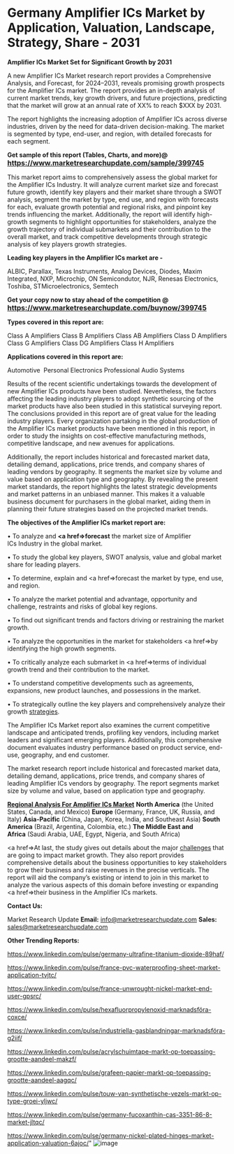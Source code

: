 # Germany Amplifier ICs Market by Application, Valuation, Landscape, Strategy, Share - 2031

<strong>Amplifier ICs Market Set for Significant Growth by 2031</strong>

A new Amplifier ICs Market research report provides a Comprehensive Analysis, and Forecast, for 2024–2031, reveals promising growth prospects for the Amplifier ICs market. The report provides an in-depth analysis of current market trends, key growth drivers, and future projections, predicting that the market will grow at an annual rate of XX% to reach $XXX by 2031.

The report highlights the increasing adoption of Amplifier ICs across diverse industries, driven by the need for data-driven decision-making. The market is segmented by type, end-user, and region, with detailed forecasts for each segment.

<strong>Get sample of this report (Tables, Charts, and more)@ <a href=https://www.marketresearchupdate.com/sample/399745><font size=3 color=#0000ff>https://www.marketresearchupdate.com/sample/399745</font></a></strong>

This market report aims to comprehensively assess the global market for the Amplifier ICs Industry. It will analyze current market size and forecast future growth, identify key players and their market share through a SWOT analysis, segment the market by type, end use, and region with forecasts for each, evaluate growth potential and regional risks, and pinpoint key trends influencing the market. Additionally, the report will identify high-growth segments to highlight opportunities for stakeholders, analyze the growth trajectory of individual submarkets and their contribution to the overall market, and track competitive developments through strategic analysis of key players growth strategies.

<strong>Leading key players in the Amplifier ICs market are -</strong>

ALBIC, Parallax, Texas Instruments, Analog Devices, Diodes, Maxim Integrated, NXP, Microchip, ON Semicondutor, NJR, Renesas Electronics, Toshiba, STMicroelectronics, Semtech

<strong>Get your copy now to stay ahead of the competition @ <a href=https://www.marketresearchupdate.com/buynow/399745><font size=3 color=#0000ff>https://www.marketresearchupdate.com/buynow/399745</font></a></strong>

<strong>Types covered in this report are:</strong>

Class A Amplifiers
Class B Amplifiers
Class AB Amplifiers
Class D Amplifiers
Class G Amplifiers
Class DG Amplifiers
Class H Amplifiers

<strong>Applications covered in this report are:</strong>

Automotive 
Personal Electronics
Professional Audio Systems

Results of the recent scientific undertakings towards the development of new Amplifier ICs products have been studied. Nevertheless, the factors affecting the leading industry players to adopt synthetic sourcing of the market products have also been studied in this statistical surveying report. The conclusions provided in this report are of great value for the leading industry players. Every organization partaking in the global production of the Amplifier ICs market products have been mentioned in this report, in order to study the insights on cost-effective manufacturing methods, competitive landscape, and new avenues for applications.

Additionally, the report includes historical and forecasted market data, detailing demand, applications, price trends, and company shares of leading vendors by geography. It segments the market size by volume and value based on application type and geography. By revealing the present market standards, the report highlights the latest strategic developments and market patterns in an unbiased manner. This makes it a valuable business document for purchasers in the global market, aiding them in planning their future strategies based on the projected market trends.

<strong>The objectives of the Amplifier ICs market report are:</strong>

• To analyze and <strong><a href=><strong>forecast</strong></a></strong> the market size of Amplifier ICs Industry in the global market.

• To study the global key players, SWOT analysis, value and global market share for leading players.

• To determine, explain and <a href=>forecast</a> the market by type, end use, and region.

• To analyze the market potential and advantage, opportunity and challenge, restraints and risks of global key regions.

• To find out significant trends and factors driving or restraining the market growth.

• To analyze the opportunities in the market for stakeholders <a href=>by</a> identifying the high growth segments.

• To critically analyze each submarket in <a href=>terms</a> of individual growth trend and their contribution to the market.

• To understand competitive developments such as agreements, expansions, new product launches, and possessions in the market.

• To strategically outline the key players and comprehensively analyze their growth <a href=ASDF881288>strategies</a>.

The Amplifier ICs Market report also examines the current competitive landscape and anticipated trends, profiling key vendors, including market leaders and significant emerging players. Additionally, this comprehensive document evaluates industry performance based on product service, end-use, geography, and end customer.

The market research report include historical and forecasted market data, detailing demand, applications, price trends, and company shares of leading Amplifier ICs vendors by geography. The report segments market size by volume and value, based on application type and geography.

<strong><u><b>Regional Analysis For Amplifier ICs Market</b></u></strong>
<strong><b>North America</b></strong> (the United States, Canada, and Mexico)
<strong><b>Europe </b></strong>(Germany, France, UK, Russia, and Italy)
<strong><b>Asia-Pacific</b></strong> (China, Japan, Korea, India, and Southeast Asia)
<strong><b>South America</b></strong> (Brazil, Argentina, Colombia, etc.)
<strong><b>The Middle East and Africa</b></strong> (Saudi Arabia, UAE, Egypt, Nigeria, and South Africa)

<a href=>At last,</a> the study gives out details about the major <a href=ASDF991299>challenges</a> that are going to impact market growth. They also report provides comprehensive details about the business opportunities to key stakeholders to grow their business and raise revenues in the precise verticals. The report will aid the company’s existing or intend to join in this market to analyze the various aspects of this domain before investing or expanding <a href=>their</a> business in the Amplifier ICs markets.

<strong>Contact Us:</strong>

Market Research Update
<strong>Email:</strong> info@marketresearchupdate.com
<strong>Sales:</strong> sales@marketresearchupdate.com

<strong>Other Trending Reports:</strong>

<a href=https://www.linkedin.com/pulse/germany-ultrafine-titanium-dioxide-89haf/>https://www.linkedin.com/pulse/germany-ultrafine-titanium-dioxide-89haf/</a>

<a href=https://www.linkedin.com/pulse/france-pvc-waterproofing-sheet-market-application-tvjtc/>https://www.linkedin.com/pulse/france-pvc-waterproofing-sheet-market-application-tvjtc/</a>

<a href=https://www.linkedin.com/pulse/france-unwrought-nickel-market-end-user-gpsrc/>https://www.linkedin.com/pulse/france-unwrought-nickel-market-end-user-gpsrc/</a>

<a href=https://www.linkedin.com/pulse/hexafluorpropylenoxid-marknadsföra-coxce/>https://www.linkedin.com/pulse/hexafluorpropylenoxid-marknadsföra-coxce/</a>

<a href=https://www.linkedin.com/pulse/industriella-gasblandningar-marknadsföra-g2iif/>https://www.linkedin.com/pulse/industriella-gasblandningar-marknadsföra-g2iif/</a>

<a href=https://www.linkedin.com/pulse/acrylschuimtape-markt-op-toepassing-grootte-aandeel-makzf/>https://www.linkedin.com/pulse/acrylschuimtape-markt-op-toepassing-grootte-aandeel-makzf/</a>

<a href=https://www.linkedin.com/pulse/grafeen-papier-markt-op-toepassing-grootte-aandeel-aagqc/>https://www.linkedin.com/pulse/grafeen-papier-markt-op-toepassing-grootte-aandeel-aagqc/</a>

<a href=https://www.linkedin.com/pulse/touw-van-synthetische-vezels-markt-op-type-groei-yljwc/>https://www.linkedin.com/pulse/touw-van-synthetische-vezels-markt-op-type-groei-yljwc/</a>

<a href=https://www.linkedin.com/pulse/germany-fucoxanthin-cas-3351-86-8-market-jltqc/>https://www.linkedin.com/pulse/germany-fucoxanthin-cas-3351-86-8-market-jltqc/</a>

<a href=https://www.linkedin.com/pulse/germany-nickel-plated-hinges-market-application-valuation-6ajoc/>https://www.linkedin.com/pulse/germany-nickel-plated-hinges-market-application-valuation-6ajoc/</a>"
![image](https://github.com/user-attachments/assets/1c262d86-cc10-48d1-9bf0-0fa37682dd76)
